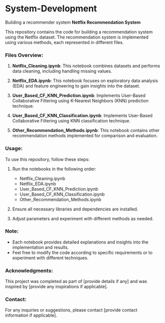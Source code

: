 # System-Development
Building a recommender system 
**Netflix Recommendation System**

This repository contains the code for building a recommendation system using the Netflix dataset. The recommendation system is implemented using various methods, each represented in different files.

### Files Overview:

1. **Netflix_Cleaning.ipynb**: This notebook combines datasets and performs data cleaning, including handling missing values.

2. **Netflix_EDA.ipynb**: This notebook focuses on exploratory data analysis (EDA) and feature engineering to gain insights into the dataset.

3. **User_Based_CF_KNN_Prediction.ipynb**: Implements User-Based Collaborative Filtering using K-Nearest Neighbors (KNN) prediction technique.

4. **User_Based_CF_KNN_Classification.ipynb**: Implements User-Based Collaborative Filtering using KNN classification technique.

5. **Other_Recommendation_Methods.ipynb**: This notebook contains other recommendation methods implemented for comparison and evaluation.

### Usage:

To use this repository, follow these steps:

1. Run the notebooks in the following order:
   - Netflix_Cleaning.ipynb
   - Netflix_EDA.ipynb
   - User_Based_CF_KNN_Prediction.ipynb
   - User_Based_CF_KNN_Classification.ipynb
   - Other_Recommendation_Methods.ipynb

2. Ensure all necessary libraries and dependencies are installed.

3. Adjust parameters and experiment with different methods as needed.

### Note:

- Each notebook provides detailed explanations and insights into the implementation and results.
- Feel free to modify the code according to specific requirements or to experiment with different techniques.

### Acknowledgments:

This project was completed as part of [provide details if any] and was inspired by [provide any inspirations if applicable].

### Contact:

For any inquiries or suggestions, please contact [provide contact information if applicable].